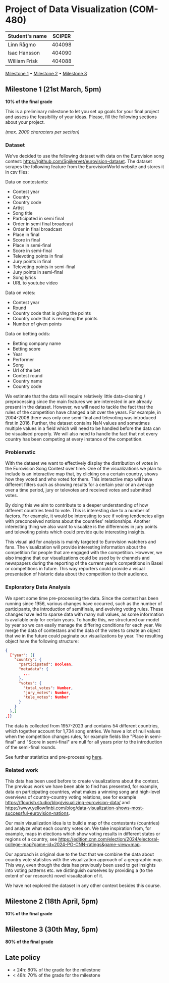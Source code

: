 # Project of Data Visualization (COM-480)

| Student's name | SCIPER |
| -------------- | ------ |
| Linn Rågmo     | 404098 |
| Isac Hansson   | 404090 |
| William Frisk  | 404088 |

[Milestone 1](#milestone-1) • [Milestone 2](#milestone-2) • [Milestone 3](#milestone-3)

## Milestone 1 (21st March, 5pm)

**10% of the final grade**

This is a preliminary milestone to let you set up goals for your final project and assess the feasibility of your ideas.
Please, fill the following sections about your project.

_(max. 2000 characters per section)_

### Dataset

We’ve decided to use the following dataset with data on the Eurovision song contest: https://github.com/Spijkervet/eurovision-dataset. The dataset scrapes the following feature from the EurovisionWorld website and stores it in csv files:

Data on contestants:

- Contest year
- Country
- Country code
- Artist
- Song title
- Participated in semi final
- Order in semi final broadcast
- Order in final broadcast
- Place in final
- Score in final
- Place in semi-final
- Score in semi-final
- Televoting points in final
- Jury points in final
- Televoting points in semi-final
- Jury points in semi-final
- Song lyrics
- URL to youtube video

Data on votes:

- Contest year
- Round
- Country code that is giving the points
- Country code that is receiving the points
- Number of given points

Data on betting odds:

- Betting company name
- Betting score
- Year
- Performer
- Song
- Url of the bet
- Contest round
- Country name
- Country code

We estimate that the data will require relatively little data-cleaning / preprocessing since the main features we are interested in are already present in the dataset. However, we will need to tackle the fact that the rules of the competition have changed a bit over the years. For example, in 2004-2008 there was only one semi-final and televoting was introduced first in 2016. Further, the dataset contains NaN values and sometimes multiple values in a field which will need to be handled before the data can be visualised properly. We will also need to handle the fact that not every country has been competing at every instance of the competition.

### Problematic

With the dataset we want to effectively display the distribution of votes in the Eurovision Song Contest over time. One of the visualizations we plan to include is an interactive map that, by clicking on a certain country, shows how they voted and who voted for them. This interactive map will have different filters such as showing results for a certain year or an average over a time period, jury or televotes and received votes and submitted votes.

By doing this we aim to contribute to a deeper understanding of how different countries tend to vote. This is interesting due to a number of factors. For example, it would be interesting to see if voting tendencies align with preconceived notions about the countries' relationships. Another interesting thing we also want to visualize is the differences in jury points and televoting points which could provide quite interesting insights.

This visual aid for analysis is mainly targeted to Eurovision watchers and fans. The visualization will provide interesting information about the competition for people that are engaged with the competition. However, we also imagine that our visualizations could be used by tv channels and newspapers during the reporting of the current year’s competitions in Basel or competitions in future. This way reporters could provide a visual presentation of historic data about the competition to their audience.

### Exploratory Data Analysis

We spent some time pre-processing the data. Since the contest has been running since 1956, various changes have occurred, such as the number of participants, the introduction of semifinals, and evolving voting rules. These changes have led to sparse data with many null values, as some information is available only for certain years. To handle this, we structured our model by year so we can easily manage the differing conditions for each year. We merge the data of contestans and the data of the votes to create an object that we in the future could paginate our visualizations by year. The resulting object have the following structure:
```json
{
  ["year": [{
    "country": {
      "participated": Boolean, 
      "metadata": { 
        ...
      },
      "votes": {
        "total_votes": Number,
        "jury_votes": Number,
        "tele_votes": Number
      }
    }
  },]
,]}
```

 The data is collected from 1957-2023 and contains 54 different countries, which together account for 1,734 song entries. We have a lot of null values when the competition changes rules, for example fields like "Place in semi-final" and "Score in semi-final" are null for all years prior to the introduction of the semi-final rounds.

See further statistics and pre-processing [here](https://github.com/com-480-data-visualization/EuroViz/blob/master/pre-processing/stats.ipynb).
### Related work

This data has been used before to create visualizations about the contest. The previous work we have been able to find has presented, for example, data on participating countries, what makes a winning song and high-level overviews of country-country voting relations, see for example https://flourish.studio/blog/visualizing-eurovision-data/ and https://www.yellowfinbi.com/blog/data-visualization-shows-most-successful-eurovision-nations.

Our main visualization idea is to build a map of the contestants (countries) and analyze what each country votes on. We take inspiration from, for example, maps in elections which show voting results in different states or regions of a country, see https://edition.cnn.com/election/2024/electoral-college-map?game-id=2024-PG-CNN-ratings&game-view=map.

Our approach is original due to the fact that we combine the data about country vote statistics with the visualization approach of a geographic map. This way, even though the data has previously been used to get insights into voting patterns etc. we distinguish ourselves by providing a (to the extent of our research) novel visualization of it.

We have not explored the dataset in any other context besides this course.

## Milestone 2 (18th April, 5pm)

**10% of the final grade**

## Milestone 3 (30th May, 5pm)

**80% of the final grade**

## Late policy

- < 24h: 80% of the grade for the milestone
- < 48h: 70% of the grade for the milestone
